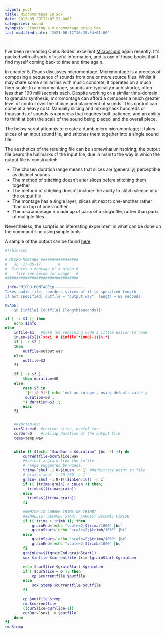 ```yaml
---
layout: post
title: Micromontage in Sox
date: 2017-05-29T12:07:22.000Z
categories: sound
synopsis: Creating a micromontage using Sox
last-modified-date: '2021-06-12T16:39:34+01:00'

---
```


I've been re-reading Curtis Rodes' excellent [Microsound](https://mitpress.mit.edu/books/microsound) again recently. It's packed with all sorts of useful information, and is one of those books that I find myself coming back to time and time again.

In chapter 5, Roads discusses micromontage. Micromontage is a process of composing a sequence of sounds from one or more source files.  Whilst it may share some similarities with music concrete, it operates on a much finer scale.  In a micromontage, sounds are typically much shorter, often less than 100 milliseconds each. Despite working on a similar time-domain to granular synthesis, micromontage can afford a composer a much greater level of control over the choice and placement of sounds.  This control can come at a heavy cost. Manually slicing and mixing back hundreds or thousands of sounds is a process that requires both patience, and an ability to think at both the scale of the sound being placed, and the overall piece.

The below script attempts to create a dumb micro micromontage; it takes slices of an input sound file, and stitches them together into a single sound file.

The aesthetics of the resulting file can be somewhat uninspiring; the output file bears the hallmarks of the input file, due in main to the way in which the output file is constructed:

- The chosen duration range means that slices are (generally) perceptible as distinct sounds
- The method of stitching doesn't alter slices before stitching them together
- The method of stitching doesn't include the ability to stitch silence into the output file
- The montage has a single layer; slices sit next to one-another rather than on top of one-another
- The micromontage is made up of parts of a single file, rather than parts of multiple files

Nevertheless, the script is an interesting experiment in what can be done on the command-line using simple tools.

A sample of the output can be found [here](https://archive.org/details/MicroMontage)

```bash
#!/bin/zsh

# MICRO-MONTAGE #################
#	JL	17-05-17        #
#  Creates a montage of a given #
#    file see below for usage   #
#################################

 info='MICRO-MONTAGE\n-------------
Takes audio file, reorders slices of it to specified length
if not specified, outfile = "output.wav", length = 60 seconds

USAGE:
    $0 [infile] [outfile] [length(seconds)]'

if [ -z $1 ]; then
    echo $info
else
    infile=$1   #make the remaining code a little easier to read
    inLen=${$(((`soxi -D $infile`*1000)-1))%.*}
    if [ -z $2 ]
    then
        outfile=output.wav
    else
        outfile=$2
    fi

    if [ -z $3 ]
        then duration=60
    else
        case $3 in
        ''|*[!0-9]*) echo 'not an integer, using default value';
         duration=60 ;;
        *) duration=$3 ;;
        esac
    fi


    ##Variables!
    curSlice=0  #current slice, useful for
    curDur=0    #rolling duration of the output file
    temp=temp.wav


    while (( $(echo "$curDur < $duration" |bc -l) )); do
        currentfile=$curSlice.wav
        ##select a grain from the infile
        # range suggested by Roads.
        trima=`shuf -i 0-$inLen -n 1` ##arbitrary point in file
        # grain=`shuf -i 20-200 -n 1`
        grain=`shuf -i 0-$(($inLen/16)) -n 1`
        if (( (trima+grain) < inLen )) then;
          trimb=$((trima+grain))
        else
          trimb=$((trima-grain))
        fi

        ##WHICH IS LARGER TRIMA OR TRIMB?
        ##SMALLEST BECOMES START, LARGEST BECOMES FINISH
        if (( trima > trimb )); then
            grainEnd=`echo "scale=2;$trima/1000" |bc`
            grainStart=`echo "scale=2;$trimb/1000" |bc`
        else
            grainStart=`echo "scale=2;$trima/1000" |bc`
            grainEnd=`echo "scale=2;$trimb/1000" |bc`
        fi
        grainLen=$((grainEnd-grainStart))
        sox $infile $currentfile trim $grainStart $grainLen

        echo $curSlice $grainStart $grainLen
        if [ $curSlice = 0 ]; then
            cp $currentfile $outfile
        else
            sox $temp $currentfile $outfile
        fi

        cp $outfile $temp
        rm $currentfile
        ((curSlice=curSlice+1))
        curDur=`soxi -D $outfile`
    done
fi
rm $temp
```
